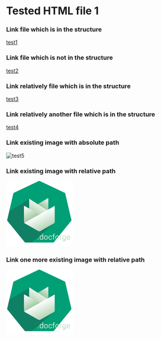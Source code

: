 <h1>Tested HTML file 1</h1>

<h3>Link file which is in the structure</h3>
<a href="https://github.com/gardener/docforge/blob/master/integration-test/tested-doc/html-tests/testedHTMLFile2.md">test1</a>

<h3>Link file which is not in the structure</h3>
<a href="https://github.com/gardener/gardener/blob/v1.30.0/README.md">test2</a>

<h3>Link relatively file which is in the structure</h3>
<a href="testedDir/testedHTMLFile3.md">test3</a>

<h3>Link relatively another file which is in the structure</h3>
<a href="testedDir/innerDir/testedHTMLFile5.md">test4</a>

<h3>Link existing image with absolute path</h3>
<img title="test5" src="https://github.com/gardener/docforge/blob/master/integration-test/tested-doc/images/gardener-docforge-logo.png">

<h3>Link existing image with relative path</h3>
<img title="test6" src="../images/gardener-docforge-logo.png">

<h3>Link one more existing image with relative path</h3>
<img title="test7" src="./../images/gardener-docforge-logo.png">
